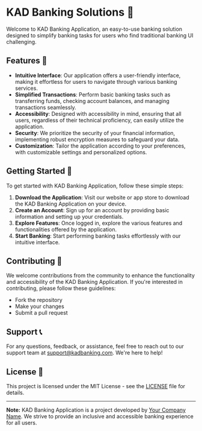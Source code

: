 # KAD Banking Solutions 🏦

Welcome to KAD Banking Application, an easy-to-use banking solution designed to simplify banking tasks for users who find traditional banking UI challenging.

## Features 🌟

- **Intuitive Interface**: Our application offers a user-friendly interface, making it effortless for users to navigate through various banking services.
- **Simplified Transactions**: Perform basic banking tasks such as transferring funds, checking account balances, and managing transactions seamlessly.
- **Accessibility**: Designed with accessibility in mind, ensuring that all users, regardless of their technical proficiency, can easily utilize the application.
- **Security**: We prioritize the security of your financial information, implementing robust encryption measures to safeguard your data.
- **Customization**: Tailor the application according to your preferences, with customizable settings and personalized options.

## Getting Started 🚀

To get started with KAD Banking Application, follow these simple steps:

1. **Download the Application**: Visit our website or app store to download the KAD Banking Application on your device.
2. **Create an Account**: Sign up for an account by providing basic information and setting up your credentials.
3. **Explore Features**: Once logged in, explore the various features and functionalities offered by the application.
4. **Start Banking**: Start performing banking tasks effortlessly with our intuitive interface.

## Contributing 🤝

We welcome contributions from the community to enhance the functionality and accessibility of the KAD Banking Application. If you're interested in contributing, please follow these guidelines:

- Fork the repository
- Make your changes
- Submit a pull request

## Support 📞

For any questions, feedback, or assistance, feel free to reach out to our support team at support@kadbanking.com. We're here to help!

## License 📝

This project is licensed under the MIT License - see the [LICENSE](LICENSE) file for details.

---

**Note:** KAD Banking Application is a project developed by [Your Company Name](https://yourcompany.com). We strive to provide an inclusive and accessible banking experience for all users.
